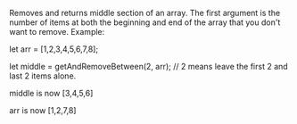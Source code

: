 Removes and returns middle section of an array.
The first argument is the number of items at both the beginning and end of the array that you don't want to
 remove.  Example:

let arr = [1,2,3,4,5,6,7,8];

let middle = getAndRemoveBetween(2, arr); // 2 means leave the first 2 and last 2 items alone.

middle is now [3,4,5,6]

arr is now [1,2,7,8]

